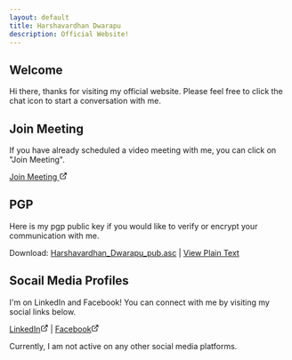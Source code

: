 ```yaml
---
layout: default
title: Harshavardhan Dwarapu
description: Official Website!
---
```

## Welcome

<p>Hi there, thanks for visiting my official website. Please feel free to click the chat icon to start a conversation with me.</p>

## Join Meeting

<p>If you have already scheduled a video meeting with me, you can click on "Join Meeting".</p>

<a href="{{ site.meet_url }}" target="_blank">Join Meeting
              <svg style="display: inline-block; width: 1em; height: 1em;" viewbox="0
              0 48 48">
              <path d="M36 24c-1.2 0-2 0.8-2 2v12c0 1.2-0.8 2-2 2h-22c-1.2
              0-2-0.8-2-2v-22c0-1.2 0.8-2 2-2h12c1.2 0 2-0.8 2-2s-0.8-2-2-2h-12c-3.4
              0-6 2.6-6 6v22c0 3.4 2.6 6 6 6h22c3.4 0 6-2.6
              6-6v-12c0-1.2-0.8-2-2-2z"></path>
              <path d="M43.8 5.2c-0.2-0.4-0.6-0.8-1-1-0.2-0.2-0.6-0.2-0.8-0.2h-12c-1.2
              0-2 0.8-2 2s0.8 2 2 2h7.2l-18.6 18.6c-0.8 0.8-0.8 2 0 2.8 0.4 0.4 0.8
              0.6 1.4 0.6s1-0.2 1.4-0.6l18.6-18.6v7.2c0 1.2 0.8 2 2 2s2-0.8
              2-2v-12c0-0.2 0-0.6-0.2-0.8z"></path>
              </svg>
            </a>

## PGP

Here is my pgp public key if you would like to verify or encrypt your communication with me.

Download: <a href="pgp/Harshavardhan_Dwarapu_pub.asc">Harshavardhan_Dwarapu_pub.asc</a> | <a href="../pgp/">View Plain Text</a>

## Socail Media Profiles

I'm on LinkedIn and Facebook! You can connect with me by visiting my social links below.

<a href="{{ site.linkedin_url }}" target="_blank">LinkedIn<svg style="display: inline-block; width: 1em; height: 1em;" viewbox="0
            0 48 48">
            <path d="M36 24c-1.2 0-2 0.8-2 2v12c0 1.2-0.8 2-2 2h-22c-1.2
            0-2-0.8-2-2v-22c0-1.2 0.8-2 2-2h12c1.2 0 2-0.8 2-2s-0.8-2-2-2h-12c-3.4
            0-6 2.6-6 6v22c0 3.4 2.6 6 6 6h22c3.4 0 6-2.6
            6-6v-12c0-1.2-0.8-2-2-2z"></path>
            <path d="M43.8 5.2c-0.2-0.4-0.6-0.8-1-1-0.2-0.2-0.6-0.2-0.8-0.2h-12c-1.2
            0-2 0.8-2 2s0.8 2 2 2h7.2l-18.6 18.6c-0.8 0.8-0.8 2 0 2.8 0.4 0.4 0.8
            0.6 1.4 0.6s1-0.2 1.4-0.6l18.6-18.6v7.2c0 1.2 0.8 2 2 2s2-0.8
            2-2v-12c0-0.2 0-0.6-0.2-0.8z"></path>
            </svg></a> | <a href="{{ site.facebook_url }}" target="_blank">Facebook<svg style="display: inline-block; width: 1em; height: 1em;" viewbox="0
          0 48 48">
          <path d="M36 24c-1.2 0-2 0.8-2 2v12c0 1.2-0.8 2-2 2h-22c-1.2
          0-2-0.8-2-2v-22c0-1.2 0.8-2 2-2h12c1.2 0 2-0.8 2-2s-0.8-2-2-2h-12c-3.4
          0-6 2.6-6 6v22c0 3.4 2.6 6 6 6h22c3.4 0 6-2.6
          6-6v-12c0-1.2-0.8-2-2-2z"></path>
          <path d="M43.8 5.2c-0.2-0.4-0.6-0.8-1-1-0.2-0.2-0.6-0.2-0.8-0.2h-12c-1.2
          0-2 0.8-2 2s0.8 2 2 2h7.2l-18.6 18.6c-0.8 0.8-0.8 2 0 2.8 0.4 0.4 0.8
          0.6 1.4 0.6s1-0.2 1.4-0.6l18.6-18.6v7.2c0 1.2 0.8 2 2 2s2-0.8
          2-2v-12c0-0.2 0-0.6-0.2-0.8z"></path>
          </svg></a><br>

Currently, I am not active on any other social media platforms.
